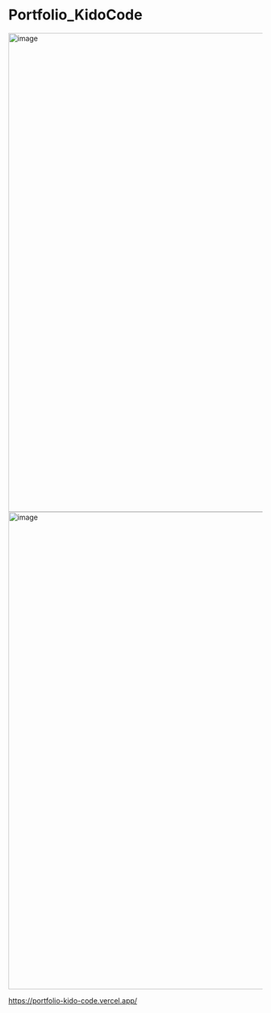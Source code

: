 # Portfolio_KidoCode
<img width="947" alt="image" src="https://user-images.githubusercontent.com/93564920/183871559-10965001-b646-4532-a818-e6a65fbb7c38.png">
<img width="944" alt="image" src="https://user-images.githubusercontent.com/93564920/183871598-748958cd-44fb-4593-ba02-34c758984f1b.png">

https://portfolio-kido-code.vercel.app/
